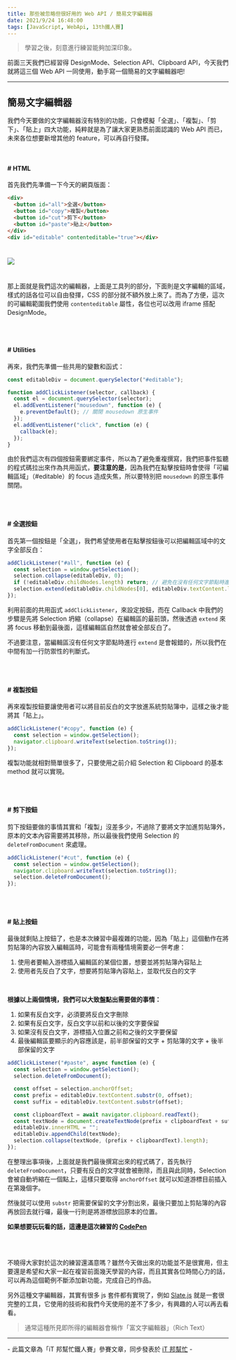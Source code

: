 ```yaml
---
title: 那些被忽略但很好用的 Web API / 簡易文字編輯器
date: 2021/9/24 16:48:00
tags: [JavaScript, WebApi, 13th鐵人賽]
---
```


> 學習之後，刻意進行練習能夠加深印象。

前面三天我們已經習得 DesignMode、Selection API、Clipboard API，今天我們就將這三個 Web API 一同使用，動手寫一個簡易的文字編輯器吧!

---

## 簡易文字編輯器

我們今天要做的文字編輯器沒有特別的功能，只會模擬「全選」、「複製」、「剪下」、「貼上」四大功能，純粹就是為了讓大家更熟悉前面認識的 Web API 而已，未來各位想要新增其他的 feature，可以再自行發揮。

<br/>

#### # HTML

首先我們先準備一下今天的網頁版面：

```html
<div>
  <button id="all">全選</button>
  <button id="copy">複製</button>
  <button id="cut">剪下</button>
  <button id="paste">貼上</button>
</div>
<div id="editable" contenteditable="true"></div>
```

<img src="rich.png" style="margin: 24px auto;" />

那上面就是我們這次的編輯器，上面是工具列的部分，下面則是文字編輯的區域，樣式的話各位可以自由發揮，CSS 的部分就不額外放上來了。而為了方便，這次的可編輯範圍我們使用 `contenteditable` 屬性，各位也可以改用 iframe 搭配 DesignMode。

<br/><br/>

#### # Utilities

再來，我們先準備一些共用的變數和函式：

```javascript
const editableDiv = document.querySelector("#editable");

function addClickListener(selector, callback) {
  const el = document.querySelector(selector);
  el.addEventListener("mousedown", function (e) {
    e.preventDefault(); // 關閉 mousedown 原生事件
  });
  el.addEventListener("click", function (e) {
    callback(e);
  });
}
```

由於我們這次有四個按鈕需要綁定事件，所以為了避免重複撰寫，我們把事件監聽的程式碼拉出來作為共用函式，**要注意的是**，因為我們在點擊按鈕時會使得「可編輯區域」（#editable）的 focus 造成失焦，所以要特別把 `mousedown` 的原生事件關閉。

<br/><br/>

#### # 全選按鈕

首先第一個按鈕是「全選」，我們希望使用者在點擊按鈕後可以把編輯區域中的文字全部反白：

```javascript
addClickListener("#all", function (e) {
  const selection = window.getSelection();
  selection.collapse(editableDiv, 0);
  if (!editableDiv.childNodes.length) return; // 避免在沒有任何文字節點時進行 extend
  selection.extend(editableDiv.childNodes[0], editableDiv.textContent.length);
});
```

利用前面的共用函式 `addClickListener`，來設定按鈕，而在 Callback 中我們的步驟是先將 Selection 坍縮（collapse）在編輯區的最前頭，然後透過 `extend` 來將 focus 移動到最後面，這樣編輯區自然就會被全部反白了。

不過要注意，當編輯區沒有任何文字節點時進行 `extend` 是會報錯的，所以我們在中間有加一行防禦性的判斷式。

<br/><br/>

#### # 複製按鈕

再來複製按鈕要讓使用者可以將目前反白的文字放進系統剪貼簿中，這樣之後才能將其「貼上」。

```javascript
addClickListener("#copy", function (e) {
  const selection = window.getSelection();
  navigator.clipboard.writeText(selection.toString());
});
```

複製功能就相對簡單很多了，只要使用之前介紹 Selection 和 Clipboard 的基本 method 就可以實現。

<br/><br/>

#### # 剪下按鈕

剪下按鈕要做的事情其實和「複製」沒差多少，不過除了要將文字加進剪貼簿外，原本的文本內容需要將其移除，所以最後我們使用 Selection 的 `deleteFromDocument` 來處理。

```javascript
addClickListener("#cut", function (e) {
  const selection = window.getSelection();
  navigator.clipboard.writeText(selection.toString());
  selection.deleteFromDocument();
});
```

<br/><br/>

#### # 貼上按鈕

最後就剩貼上按鈕了，也是本次練習中最複雜的功能，因為「貼上」這個動作在將剪貼簿的內容放入編輯區時，可能會有兩種情境需要必一併考慮：

1. 使用者要輸入游標插入編輯區的某個位置，想要並將剪貼簿內容貼上
2. 使用者先反白了文字，想要將剪貼簿內容貼上，並取代反白的文字

<br/>

**根據以上兩個情境，我們可以大致盤點出需要做的事情：**

1. 如果有反白文字，必須要將反白文字刪除
2. 如果有反白文字，反白文字以前和以後的文字要保留
3. 如果沒有反白文字，游標插入位置之前和之後的文字要保留
4. 最後編輯區要顯示的內容應該是，前半部保留的文字 + 剪貼簿的文字 + 後半部保留的文字

```javascript
addClickListener("#paste", async function (e) {
  const selection = window.getSelection();
  selection.deleteFromDocument();

  const offset = selection.anchorOffset;
  const prefix = editableDiv.textContent.substr(0, offset);
  const suffix = editableDiv.textContent.substr(offset);

  const clipboardText = await navigator.clipboard.readText();
  const textNode = document.createTextNode(prefix + clipboardText + suffix);
  editableDiv.innerHTML = "";
  editableDiv.appendChild(textNode);
  selection.collapse(textNode, (prefix + clipboardText).length);
});
```

在整理出事項後，上面就是我們最後撰寫出來的程式碼了，首先執行 `deleteFromDocument`，只要有反白的文字就會被刪除，而且與此同時，Selection 會被自動坍縮在一個點上，這樣只要取得 `anchorOffset` 就可以知道游標目前插入在第幾個字。

然後就可以使用 `substr` 把需要保留的文字分割出來，最後只要加上剪貼簿的內容再放回去就行囉，最後一行則是將游標放回原本的位置。

**如果想要玩玩看的話，這邊是這次練習的 [CodePen](https://codepen.io/max-lee/pen/wveYwKK)**

<br/><br/>

不曉得大家對於這次的練習還滿意嗎？雖然今天做出來的功能並不是很實用，但主要還是希望和大家一起在複習前面幾天學習的內容，而且其實各位時間心力的話，可以再為這個範例不斷添加新功能，完成自己的作品。

另外這種文字編輯器，其實有很多 js 套件都有實現了，例如 [Slate.js](https://www.slatejs.org/examples/richtext) 就是一套很完整的工具，它使用的技術和我們今天使用的差不了多少，有興趣的人可以再去看看。

> 通常這種所見即所得的編輯器會稱作「富文字編輯器」（Rich Text）

---

\- 此篇文章為「iT 邦幫忙鐵人賽」參賽文章，同步發表於 [iT 邦幫忙](https://ithelp.ithome.com.tw/articles/10272325) -
